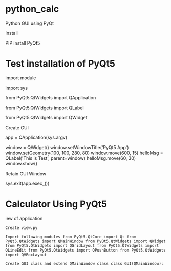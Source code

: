 # python_calc

Python GUI using PyQt

Install

PIP install PyQt5

# Test installation of PyQt5


import module

import sys

from PyQt5.QtWidgets import QApplication

from PyQt5.QtWidgets import QLabel

from PyQt5.QtWidgets import QWidget

Create GUI

app = QApplication(sys.argv)

window = QWidget() window.setWindowTitle('PyQt5 App') window.setGeometry(100, 100, 280, 80) window.move(600, 15) helloMsg = QLabel('This is Test', parent=window) helloMsg.move(60, 30) window.show()

Retain GUI Window

sys.exit(app.exec_())

# Calculator Using PyQt5

iew of application

    Create view.py

    Import following modules from PyQt5.QtCore import Qt from PyQt5.QtWidgets import QMainWindow from PyQt5.QtWidgets import QWidget from PyQt5.QtWidgets import QGridLayout from PyQt5.QtWidgets import QLineEdit from PyQt5.QtWidgets import QPushButton from PyQt5.QtWidgets import QVBoxLayout

    Create GUI class and extend QMainWindow class class GUI(QMainWindow):

